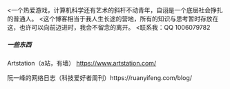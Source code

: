 <一个热爱游戏，计算机科学还有艺术的斜杆不动青年，自诩是一个底层社会挣扎的普通人。
<这个博客相当于我人生长途的营地，所有的知识与思考暂时存放在这，也许可以向前迈进时，我会不留念的离开。
<联系我：QQ 1006079782
##### 一些东西

Artstation（a站，有墙） https://www.artstation.com/
<p>阮一峰的网络日志（科技爱好者周刊）https://ruanyifeng.com/blog/
